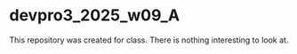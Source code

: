 # devpro3_2025_w09_A
This repository was created for class.
There is nothing interesting to look at.
